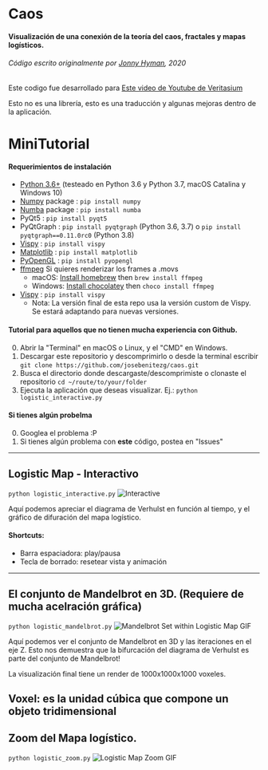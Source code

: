 # Caos
#### Visualización de una conexión de la teoría del caos, fractales y mapas logísticos.
###### Código escrito originalmente por [Jonny Hyman](https://www.jonnyhyman.com), 2020

Este codigo fue desarrollado para [Este video de Youtube de Veritasium](https://www.youtube.com/watch?v=EOvLhZPevm0)

Esto no es una librería, esto es una traducción y algunas mejoras dentro de la aplicación.

# MiniTutorial

#### Requerimientos de instalación
- [Python 3.6+](https://www.anaconda.com/distribution/) (testeado en Python 3.6 y Python 3.7, macOS Catalina y Windows 10)
- [Numpy](https://numpy.org) package : `pip install numpy`
- [Numba](https://numba.pydata.org) package : `pip install numba`
- PyQt5 : `pip install pyqt5`
- PyQtGraph : `pip install pyqtgraph` (Python 3.6, 3.7) o `pip install pyqtgraph==0.11.0rc0` (Python 3.8)
- [Vispy](http://vispy.org) : `pip install vispy`
- [Matplotlib](https://matplotlib.org) : `pip install matplotlib`
- [PyOpenGL](https://pypi.org/project/PyOpenGL/) : `pip install pyopengl`
- [ffmpeg](https://www.ffmpeg.org) Si quieres renderizar los frames a .movs
  - macOS: [Install homebrew](https://brew.sh) then `brew install ffmpeg`
  - Windows: [Install chocolatey](https://chocolatey.org) then `choco install ffmpeg`
- [Vispy](http://vispy.org) : `pip install vispy`
  - Nota: La versión final de esta repo usa la versión custom de Vispy. Se estará adaptando para nuevas versiones.

#### Tutorial para aquellos que no tienen mucha experiencia con Github.
0. Abrir la "Terminal" en macOS o Linux, y el "CMD" en Windows.
1. Descargar este repositorio y descomprimirlo o desde la terminal escribir `git clone https://github.com/josebenitezg/caos.git`
2. Busca el directorio donde descargaste/descomprimiste o clonaste el repositorio `cd ~/route/to/your/folder`
3. Ejecuta la aplicación que deseas visualizar. Ej.: `python logistic_interactive.py`

#### Si tienes algún probelma
0. Googlea el problema :P
1. Si tienes algún problema con **este** código, postea en "Issues"

----

## Logistic Map - Interactivo
`python logistic_interactive.py`
![Interactive](https://github.com/jonnyhyman/Chaos/blob/master/images/logistic-interactive.png?raw=true)


Aquí podemos apreciar el diagrama de Verhulst en función al tiempo, y el gráfico de difuración del mapa logístico.

#### Shortcuts:
- Barra espaciadora: play/pausa
- Tecla de borrado: resetear vista y animación

----

## El conjunto de Mandelbrot en 3D. (Requiere de mucha acelración gráfica)
`python logistic_mandelbrot.py`
![Mandelbrot Set within Logistic Map GIF](https://github.com/jonnyhyman/Chaos/blob/master/images/logistic-mandelbrot.gif?raw=true)

Aquí podemos ver el conjunto de Mandelbrot en 3D y las iteraciones en el eje Z. Esto nos demuestra que la bifurcación del diagrama de Verhulst es parte del conjunto de Mandelbrot!

La visualización final tiene un render de 1000x1000x1000 voxeles.

Voxel: es la unidad cúbica que compone un objeto tridimensional
----

## Zoom del Mapa logístico.
`python logistic_zoom.py`
![Logistic Map Zoom GIF](https://github.com/jonnyhyman/Chaos/blob/master/images/logistic-zoom.gif?raw=true)


